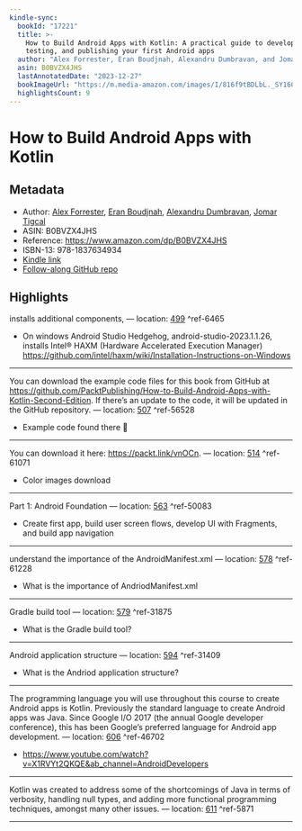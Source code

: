 ```yaml
---
kindle-sync:
  bookId: "17221"
  title: >-
    How to Build Android Apps with Kotlin: A practical guide to developing,
    testing, and publishing your first Android apps
  author: "Alex Forrester, Eran Boudjnah, Alexandru Dumbravan, and Jomar Tigcal"
  asin: B0BVZX4JHS
  lastAnnotatedDate: "2023-12-27"
  bookImageUrl: "https://m.media-amazon.com/images/I/816f9tBDLbL._SY160.jpg"
  highlightsCount: 9
---
```


# How to Build Android Apps with Kotlin

## Metadata

- Author: [Alex Forrester](https://www.amazon.com/stores/Alex-Forrester/author/B08TCJ9QN9?ref=ap_rdr&store_ref=ap_rdr&isDramIntegrated=true&shoppingPortalEnabled=true), [Eran Boudjnah](https://www.amazon.com/stores/Eran-Boudjnah/author/B08TH8XBKQ?ref=ap_rdr&store_ref=ap_rdr&isDramIntegrated=true&shoppingPortalEnabled=true), [Alexandru Dumbravan](https://www.amazon.com/stores/Alexandru-Dumbravan/author/B08TB1R16N?ref=ap_rdr&store_ref=ap_rdr&isDramIntegrated=true&shoppingPortalEnabled=true), [Jomar Tigcal](https://www.amazon.com/stores/Jomar-Tigcal/author/B08TBFM213?ref=ap_rdr&store_ref=ap_rdr&isDramIntegrated=true&shoppingPortalEnabled=true)
- ASIN: B0BVZX4JHS
- Reference: <https://www.amazon.com/dp/B0BVZX4JHS>
- ISBN-13: 978-1837634934
- [Kindle link](kindle://book?action=open&asin=B0BVZX4JHS)
- [Follow-along GitHub repo](https://github.com/matt2ology/first-android-app-with-kotlin)

## Highlights

installs additional components, — location: [499](kindle://book?action=open&asin=B0BVZX4JHS&location=499) ^ref-6465

- On windows Android Studio Hedgehog, android-studio-2023.1.1.26, installs Intel® HAXM (Hardware Accelerated Execution Manager)
  <https://github.com/intel/haxm/wiki/Installation-Instructions-on-Windows>

---

You can download the example code files for this book from GitHub at <https://github.com/PacktPublishing/How-to-Build-Android-Apps-with-Kotlin-Second-Edition>. If there’s an update to the code, it will be updated in the GitHub repository. — location: [507](kindle://book?action=open&asin=B0BVZX4JHS&location=507) ^ref-56528

- Example code found there 🙂

---

You can download it here: <https://packt.link/vnOCn>. — location: [514](kindle://book?action=open&asin=B0BVZX4JHS&location=514) ^ref-61071

- Color images download

---

Part 1: Android Foundation — location: [563](kindle://book?action=open&asin=B0BVZX4JHS&location=563) ^ref-50083

- Create first app, build user screen flows, develop UI with Fragments, and build app navigation

---

understand the importance of the AndroidManifest.xml — location: [578](kindle://book?action=open&asin=B0BVZX4JHS&location=578) ^ref-61228

- What is the importance of AndriodManifest.xml

---

Gradle build tool — location: [579](kindle://book?action=open&asin=B0BVZX4JHS&location=579) ^ref-31875

- What is the Gradle build tool?

---

Android application structure — location: [594](kindle://book?action=open&asin=B0BVZX4JHS&location=594) ^ref-31409

- What is the Andriod application structure?

---

The programming language you will use throughout this course to create Android apps is Kotlin. Previously the standard language to create Android apps was Java. Since Google I/O 2017 (the annual Google developer conference), this has been Google’s preferred language for Android app development. — location: [606](kindle://book?action=open&asin=B0BVZX4JHS&location=606) ^ref-46702

- <https://www.youtube.com/watch?v=X1RVYt2QKQE&ab_channel=AndroidDevelopers>

---

Kotlin was created to address some of the shortcomings of Java in terms of verbosity, handling null types, and adding more functional programming techniques, amongst many other issues. — location: [611](kindle://book?action=open&asin=B0BVZX4JHS&location=611) ^ref-5871

---
